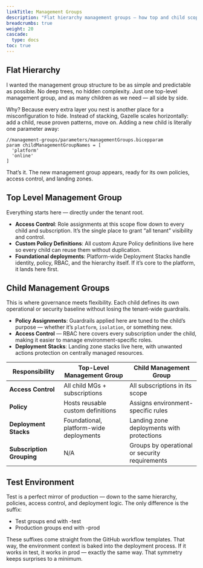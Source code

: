 ```yaml
---
linkTitle: Management Groups
description: "Flat hierarchy management groups — how top and child scopes work together"
breadcrumbs: true
weight: 20
cascade:
  type: docs
toc: true
---
```



## Flat Hierarchy

I wanted the management group structure to be as simple and predictable as possible. No deep trees, no hidden complexity. Just one top-level management group, and as many children as we need — all side by side.

Why? Because every extra layer you nest is another place for a misconfiguration to hide. Instead of stacking, Gazelle scales horizontally: add a child, reuse proven patterns, move on. Adding a new child is literally one parameter away:
```bicep
//management-groups/parameters/managementGroups.bicepparam  
param childManagementGroupNames = [
  'platform'
  'online'
]
```
That’s it. The new management group appears, ready for its own policies, access control, and landing zones.

## Top Level Management Group

Everything starts here — directly under the tenant root.

- **Access Control**: Role assignments at this scope flow down to every child and subscription. It’s the single place to grant “all tenant” visibility and control.
- **Custom Policy Definitions**: All custom Azure Policy definitions live here so every child can reuse them without duplication.
- **Foundational deployments**: Platform-wide Deployment Stacks handle identity, policy, RBAC, and the hierarchy itself. If it’s core to the platform, it lands here first.

## Child Management Groups

This is where governance meets flexibility. Each child defines its own operational or security baseline without losing the tenant-wide guardrails.

- **Policy Assignments**: Guardrails applied here are tuned to the child’s purpose — whether it’s `platform`, ``isolation``, or something new.
- **Access Control** — RBAC here covers every subscription under the child, making it easier to manage environment-specific roles.
- **Deployment Stacks**: Landing zone stacks live here, with unwanted actions protection on centrally managed resources.


| Responsibility        | Top-Level Management Group | Child Management Group |
|-----------------------|----------------------------|------------------------|
| **Access Control**    | All child MGs + subscriptions	 | All subscriptions in its scope |
| **Policy**            | Hosts reusable custom definitions	| Assigns environment-specific rules |
| **Deployment Stacks** | Foundational, platform-wide deployments	| Landing zone deployments with protections |
| **Subscription Grouping** | N/A | Groups by operational or security requirements |

## Test Environment

Test is a perfect mirror of production — down to the same hierarchy, policies, access control, and deployment logic. The only difference is the suffix:
- Test groups end with -test
- Production groups end with -prod

These suffixes come straight from the GitHub workflow templates. That way, the environment context is baked into the deployment process. If it works in test, it works in prod — exactly the same way. That symmetry keeps surprises to a minimum.
